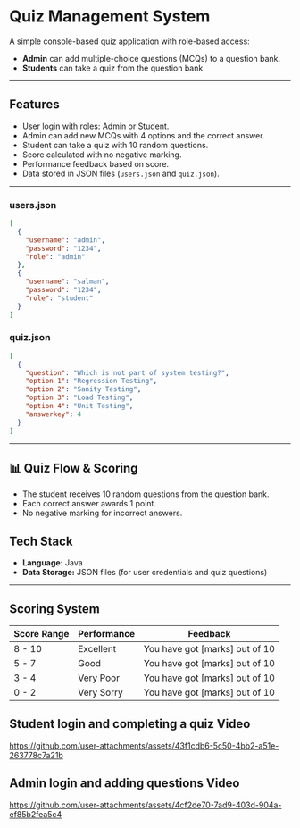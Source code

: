 #  Quiz Management System

A simple console-based quiz application with role-based access:  
- **Admin** can add multiple-choice questions (MCQs) to a question bank.  
- **Students** can take a quiz from the question bank.

---

## Features

- User login with roles: Admin or Student.
- Admin can add new MCQs with 4 options and the correct answer.
- Student can take a quiz with 10 random questions.
- Score calculated with no negative marking.
- Performance feedback based on score.
- Data stored in JSON files (`users.json` and `quiz.json`).

---

### users.json

```json
[
  {
    "username": "admin",
    "password": "1234",
    "role": "admin"
  },
  {
    "username": "salman",
    "password": "1234",
    "role": "student"
  }
]
```

### quiz.json

```json
[
  {
    "question": "Which is not part of system testing?",
    "option 1": "Regression Testing",
    "option 2": "Sanity Testing",
    "option 3": "Load Testing",
    "option 4": "Unit Testing",
    "answerkey": 4
  }
]
```


---

## 📊 Quiz Flow & Scoring

- The student receives 10 random questions from the question bank.
- Each correct answer awards 1 point.
- No negative marking for incorrect answers.


## Tech Stack

- **Language:** Java  
- **Data Storage:** JSON files (for user credentials and quiz questions)  

---
## Scoring System

| Score Range | Performance     | Feedback        |
|-------------|-----------------|-----------------|
| 8 - 10      | Excellent       |  You have got [marks] out of 10   |
| 5 - 7       | Good            |  You have got [marks] out of 10  |
| 3 - 4       | Very Poor       |  You have got [marks] out of 10 |
| 0 - 2       | Very Sorry         |  You have got [marks] out of 10   |

## Student login and completing a quiz Video
https://github.com/user-attachments/assets/43f1cdb6-5c50-4bb2-a51e-263778c7a21b

## Admin  login and adding questions Video
https://github.com/user-attachments/assets/4cf2de70-7ad9-403d-904a-ef85b2fea5c4


